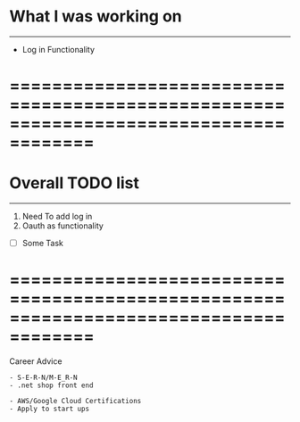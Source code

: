 # What I was working on 
---------------------
-   Log in Functionality


======================================================================================
======================================================================================

# Overall TODO list
-----------------
1. Need To add log in
2. Oauth as functionality
- [ ] Some Task




======================================================================================
======================================================================================

Career Advice 

    - S-E-R-N/M-E_R-N
    - .net shop front end 

    - AWS/Google Cloud Certifications 
    - Apply to start ups 